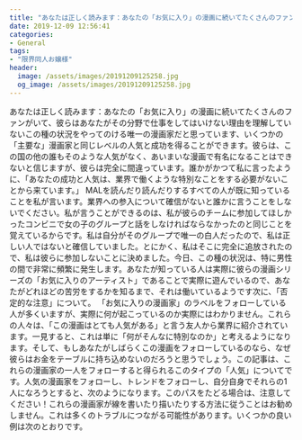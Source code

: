 ```yaml
---
title: "あなたは正しく読みます：あなたの「お気に入り」の漫画に続いてたくさんのファンがいて、彼らはあなたがその分野で仕事をしてはいけない理由を理解していないこの種の状況をやってのける唯一の漫画家だと思っています、いくつかの「主要な」漫画家と同じレベルの人気と成功を得ることができます。"
date: 2019-12-09 12:56:41
categories:
- General
tags:
- "限界同人お嬢様"
header:
  image: /assets/images/20191209125258.jpg
  og_image: /assets/images/20191209125258.jpg
---
```


あなたは正しく読みます：あなたの「お気に入り」の漫画に続いてたくさんのファンがいて、彼らはあなたがその分野で仕事をしてはいけない理由を理解していないこの種の状況をやってのける唯一の漫画家だと思っています、いくつかの「主要な」漫画家と同じレベルの人気と成功を得ることができます。彼らは、この国の他の誰もそのような人気がなく、あいまいな漫画で有名になることはできないと信じますが、彼らは完全に間違っています。誰かがかつて私に言ったように、「あなたの成功と人気は、業界で働くような特別なことをする必要がないことから来ています。」 MALを読んだり読んだりするすべての人が既に知っていることを私が言います。業界への参入について確信がないと誰かに言うことをしないでください。私が言うことができるのは、私が彼らのチームに参加してほしかったコンビニで女の子のグループと話をしなければならなかったのと同じことを覚えているからです。私は自分がそのグループで唯一の白人だったので、私は正しい人ではないと確信していました。とにかく、私はそこに完全に追放されたので、私は彼らに参加しないことに決めました。今日、この種の状況は、特に男性の間で非常に頻繁に発生します。あなたが知っている人は実際に彼らの漫画シリーズの「お気に入りのアーティスト」であることで実際に遊んでいるので、あなたがどれほどの苦労をするかを知るまで、それは働いているようです次に、「否定的な注意」について。 「お気に入りの漫画家」のラベルをフォローしている人が多くいますが、実際に何が起こっているのか実際にはわかりません。これらの人々は、「この漫画はとても人気がある」と言う友人から業界に紹介されています。一見すると、これは単に「何がそんなに特別なのか」と考えるようになります。そして、もしあなたがしばらくこの漫画をフォローしているのなら、なぜ彼らはお金をテーブルに持ち込めないのだろうと思うでしょう。この記事は、これらの漫画家の一人をフォローすると得られるこのタイプの「人気」についてです。人気の漫画家をフォローし、トレンドをフォローし、自分自身でそれらの1人になろうとすると、次のようになります。このパスをたどる場合は、注意してください！これらの漫画家が線を書いたり描いたりする方法に従うことはお勧めしません。これは多くのトラブルにつながる可能性があります。いくつかの良い例は次のとおりです。
